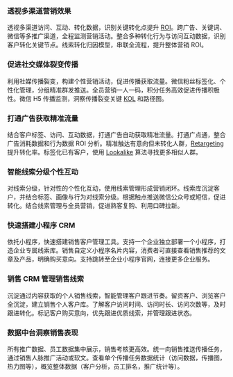 ### 透视多渠道营销效果
透视多渠道访问、互动、转化数据，识别关键转化点提升 [ROI](https://cloud.tencent.com/document/product/1178/40749#ROI)。跨广告、关键词、微信等多推广渠道，全程监测营销活动。整合多种转化行为与访问互动数据，识别客户转化关键节点。线索转化归因模型，串联全流程，提升整体营销 ROI。

### 促进社交媒体裂变传播
利用社媒传播裂变，构建个性营销活动，促进传播获取流量。微信粉丝标签化、个性化管理，分组精准群发推送。全员营销一人一码，积分任务高效促进传播积极性。微信 H5 传播监测，洞察传播裂变关键 [KOL](https://cloud.tencent.com/document/product/1178/40749#1382) 和路径图。

### 打通广告获取精准流量
结合客户标签、访问、互动数据，打通广告自动获取精准流量。打通广点通，整合广告消耗数据和行为数据 ROI 分析。精准触达有意向但未转化人群，[Retargeting](https://cloud.tencent.com/document/product/1178/40749#1383) 提升转化率。标签化已有客户，使用 [Lookalike](https://cloud.tencent.com/document/product/1178/40749#1384) 算法寻找更多相似人群。

### 智能线索分级个性互动
对线索分级，针对性的个性化互动，使用线索管理形成营销闭环。线索库沉淀客户，并结合标签、画像与行为对线索分级。根据触点推送微信公众号或短信，促进转化。结合线索管理与全员营销，促进熟客复购、利用口碑拉新。


### 快速搭建小程序 CRM
依托小程序，快速搭建销售客户管理工具。支持一个企业独立部署一个小程序，打造企业专属线索库。销售自定义小程序名片内容，消费者可直接查看销售推荐的文章及产品，明确购买意向。支持跳转至企业小程序官网，连接更多企业服务。

### 销售 CRM 管理销售线索
沉淀通过内容获取的个人销售线索，智能管理客户跟进节奏。留资客户、浏览客户全沉淀，建立销售个人客户库。了解客户访问时间、访问时长、访问次数等，及时跟进转化。标记客户购买意向，优先跟进优质线索，并管理跟进状态。

### 数据中台洞察销售表现
所有推广数据、员工数据集中展示，销售考核更高效。统一向销售推送传播任务，通过销售人脉推广活动或软文。查看单个传播任务数据统计（访问数据，传播图，热力图等），概览整体数据（客户分析，员工排名，推广统计等）。
